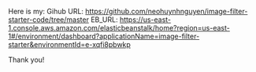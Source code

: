 Here is my: 
Gihub URL: https://github.com/neohuynhnguyen/image-filter-starter-code/tree/master 
EB_URL: https://us-east-1.console.aws.amazon.com/elasticbeanstalk/home?region=us-east-1#/environment/dashboard?applicationName=image-filter-starter&environmentId=e-xqfi8pbwkp

Thank you!
